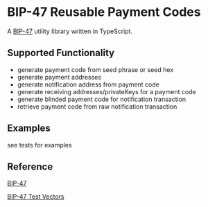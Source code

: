 # BIP-47 Reusable Payment Codes

A [BIP-47](https://github.com/bitcoin/bips/blob/master/bip-0047.mediawiki) utility library written in TypeScript.

## Supported Functionality
- generate payment code from seed phrase or seed hex
- generate payment addresses
- generate notification address from payment code
- generate receiving addresses/privateKeys for a payment code
- generate blinded payment code for notification transaction
- retrieve payment code from raw notification transaction

## Examples
see tests for examples

## Reference
[BIP-47](https://github.com/bitcoin/bips/blob/master/bip-0047.mediawiki)

[BIP-47 Test Vectors](https://gist.github.com/SamouraiDev/6aad669604c5930864bd)


